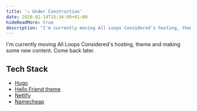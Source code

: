 ```yaml
---
title: '⚠️ Under Construction'
date: 2020-02-14T15:34:09+01:00
hideReadMore: true
description: "I'm currently moving All Loops Considered's hosting, theme and making some new content. Come back later."
---
```


I'm currently moving All Loops Considered's hosting, theme and making some new content. Come back later.

## Tech Stack

- [Hugo](https://gohugo.i0)
- [Hello Friend theme](https://github.com/panr/hugo-theme-hello-friend)
- [Netlify](https://www.netlify.com)
- [Namecheap](https://www.namecheap.com)

